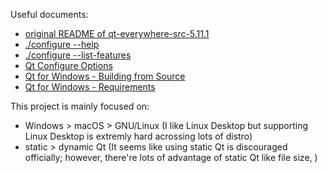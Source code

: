 Useful documents:
  - [original README of qt-everywhere-src-5.11.1](./README)
  - [./configure --help](./_documents/qt.5.11.1.configure.help.txt)
  - [./configure --list-features](./_documents/qt.5.11.1.list.features.txt)
  - [Qt Configure Options](http://doc.qt.io/qt-5/configure-options.html)
  - [Qt for Windows - Building from Source](http://doc.qt.io/qt-5/windows-building.html)
  - [Qt for Windows - Requirements](http://doc.qt.io/qt-5/windows-requirements.html)


This project is mainly focused on:
  - Windows > macOS > GNU/Linux (I like Linux Desktop but supporting Linux Desktop is extremly hard acrossing lots of distro)
  - static > dynamic Qt (It seems like using static Qt is discouraged officially; however, there're lots of advantage of static Qt like file size, )
